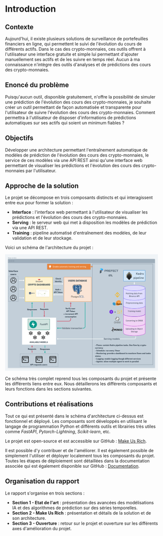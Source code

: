 # Introduction

## Contexte

Aujourd'hui, il existe plusieurs solutions de surveillance de portefeuilles financiers en ligne, qui permettent le suivi
de l'évolution du cours de différents actifs. Dans le cas des crypto-monnaies, ces outils offrent à l'utilisateur une
interface gratuite et simple lui permettant d'ajouter manuellement ses actifs et de les suivre en temps réel. Aucun à ma
connaissance n'intègre des outils d'analyses et de prédictions des cours des crypto-monnaies.

## Enoncé du problème

Puisqu'aucun outil, disponible gratuitement, n'offre la possibilité de simuler une prédiction de l'évolution des cours
des crypto-monnaies, je souhaite créer un outil permettant de façon automatisée et transparente pour l'utilisateur de
suivre l'évolution des cours des crypto-monnaies. Comment permettra à l'utilisateur de disposer d'informations de
prédictions automatiques sur ses actifs qui soient un minimum fiables ?

## Objectifs

Développer une architecture permettant l'entraînement automatique de modèles de prédiction de l'évolution des cours
des crypto-monnaies, le service de ces modèles via une API REST ainsi qu'une interface web permettant de visualiser
les prédictions et l'évolution des cours des crypto-monnaies par l'utilisateur.

## Approche de la solution

Le projet se décompose en trois composants distincts et qui interagissent entre eux pour former la solution :

* **Interface** : l'interface web permettant à l'utilisateur de visualiser les prédictions et l'évolution des cours
des crypto-monnaies.
* **Serving** : le serveur web qui met à disposition les modèles de prédiction via une API REST.
* **Training** : pipeline automatisé d'entraînement des modèles, de leur validation et de leur stockage.

Voici un schéma de l'architecture du projet :

![Architecture du projet Make Us Rich \label {fig:1.1}](/content/assets/project-architecture.png)

Ce schéma très complet reprend tous les composants du projet et présente les différents liens entre eux. Nous détaillerons
les différents composants et leurs fonctions dans les sections suivantes.

## Contributions et réalisations

Tout ce qui est présenté dans le schéma d'architecture ci-dessus est fonctionnel et déployé. Les composants sont développés
en utilisant le langage de programmation Python et différents outils et librairies très utiles comme *FastAPI*, 
*Pytorch-Lightning*, *Scikit-learn*, etc.

Le projet est open-source et est accessible sur GitHub : [Make Us Rich](https://github.com/ChainYo/make-us-rich).

Il est possible d'y contribuer et de l'améliorer. Il est également possible de simplement l'utiliser et déployer localement
tous les composants du projet. Toutes les étapes de déploiement sont détaillées dans la documentation associée qui est
également disponible sur GitHub : [Documentation](https://chainyo.github.io/make-us-rich/).

## Organisation du rapport

Le rapport s'organise en trois sections :

* **Section 1 - Etat de l'art** : présentation des avancées des modélisations IA et des algorithmes de prédiction sur
des séries temporelles.
* **Section 2 - Make Us Rich** : présentation et détails de la solution et de son architecture.
* **Section 3 - Ouverture** : retour sur le projet et ouverture sur les différents axes d'amélioration du projet.
